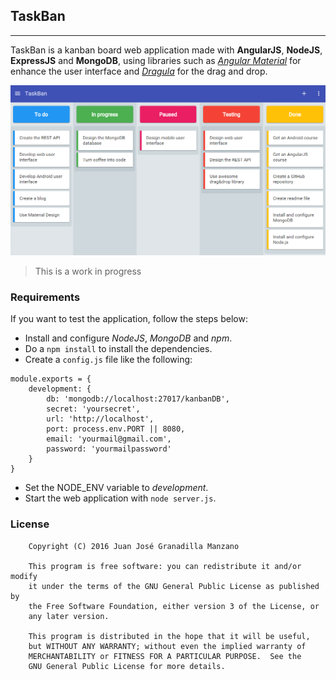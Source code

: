 ## TaskBan
***
TaskBan is a kanban board web application made with **AngularJS**, **NodeJS**, **ExpressJS** and **MongoDB**, using libraries such as [*Angular Material*](https://material.angularjs.org/latest/) for enhance the user interface and [*Dragula*](http://bevacqua.github.io/angular-dragula/) for the drag and drop.

![Application image](img/taskban.png)

> This is a work in progress

### Requirements

If you want to test the application, follow the steps below:

* Install and configure *NodeJS*, *MongoDB* and *npm*.
* Do a ``npm install`` to install the dependencies.
* Create a ``config.js`` file like the following:
```
module.exports = {
	development: {
		db: 'mongodb://localhost:27017/kanbanDB',
		secret: 'yoursecret',
		url: 'http://localhost',
		port: process.env.PORT || 8080,
		email: 'yourmail@gmail.com',
		password: 'yourmailpassword'
	}
}
```
* Set the NODE_ENV variable to *development*.
* Start the web application with ``node server.js``.

### License
```
    Copyright (C) 2016 Juan José Granadilla Manzano

    This program is free software: you can redistribute it and/or modify
    it under the terms of the GNU General Public License as published by
    the Free Software Foundation, either version 3 of the License, or
    any later version.

    This program is distributed in the hope that it will be useful,
    but WITHOUT ANY WARRANTY; without even the implied warranty of
    MERCHANTABILITY or FITNESS FOR A PARTICULAR PURPOSE.  See the
    GNU General Public License for more details.
```

